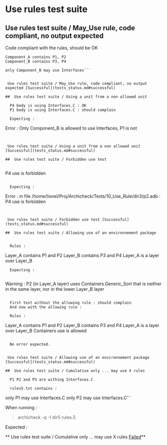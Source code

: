 
# Use rules test suite



##  Use rules test suite / May_Use rule, code compliant, no output expected

  Code compliant with the rules, should be OK

```
Component_A contains P1, P2
Component_B contains P3, P4

only Component_B may use Interfaces```


 Use rules test suite / May_Use rule, code compliant, no output expected [Successful](tests_status.md#successful)

##  Use rules test suite / Using a unit from a non allowed unit

  P4 body is using Interfaces.C : OK
  P1 body is using Interfaces.C : should complain

  Expecting :

```
Error : Only Component_B is allowed to use Interfaces, P1 is not
```


 Use rules test suite / Using a unit from a non allowed unit [Successful](tests_status.md#successful)

##  Use rules test suite / Forbidden use test


```
P4 use is forbidden
```

  Expecting :

```
Error : in file /home/lionel/Proj/Archicheck/Tests/10_Use_Rule/dir3/p2.adb : P4 use is forbidden
```


 Use rules test suite / Forbidden use test [Successful](tests_status.md#successful)

##  Use rules test suite / Allowing use of an environnement package


  Rules :

```
Layer_A contains P1 and P2
Layer_B contains P3 and P4
Layer_A is a layer over Layer_B
```
  Expecting :


```
Warning : P2 (in Layer_A layer) uses Containers.Generic_Sort that is neither in the same layer, nor in the lower Layer_B layer
```

  First test without the allowing rule : should complain
  And now with the allowing rule :

  Rules :

```
Layer_A contains P1 and P2
Layer_B contains P3 and P4
Layer_A is a layer over Layer_B
Containers use is allowed
```

  No error expected.


 Use rules test suite / Allowing use of an environnement package [Successful](tests_status.md#successful)

##  Use rules test suite / Cumulative only ... may use X rules

  P1 P2 and P3 are withing Interfaces.C

  rules5.txt contains :

```
only P1 may use Interfaces.C
only P2 may use Interfaces.C```

  When running :

  > archicheck -q -I dir5 rules.5

  Expected :

** Use rules test suite / Cumulative only ... may use X rules [Failed](tests_status.md#failed)**
